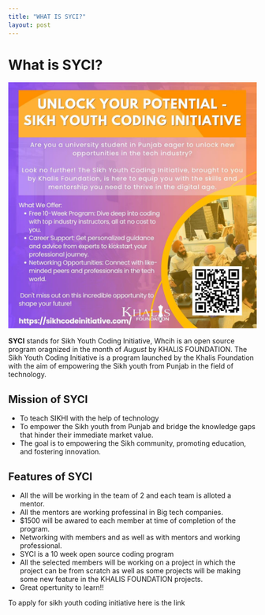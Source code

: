 ```yaml
---
title: "WHAT IS SYCI?"
layout: post
---
```


# What is SYCI?

<img src="https://raw.githubusercontent.com/simarjot0032/Khalis-SYCI-Blogs/master/poster.jpg" style="max-height:500px;width:100%;object-fit='cover';">



**SYCI** stands for Sikh Youth Coding Initiative, Whcih is an open source program oragnized in the month of _August_ by KHALIS FOUNDATION. The Sikh Youth Coding Initiative is a program launched by the Khalis Foundation with the aim of empowering the Sikh youth from Punjab in the field of technology.

## Mission of SYCI

- To teach SIKHI with the help of technology
- To empower the Sikh youth from Punjab and bridge the knowledge gaps that hinder their immediate market value.
- The goal is to empowering the Sikh community, promoting education, and fostering innovation.


## Features of SYCI

- All the will be working in the team of 2 and each team is alloted a mentor.
- All the mentors are working professinal in Big tech companies.
- $1500 will be awared to each member at time of completion of the program.
- Networking with members and as well as with mentors and working professional.
- SYCI is a 10 week open source coding program
- All the selected members will be working on a project in which the project can be from scratch as well as some projects will be making some new feature in the KHALIS FOUNDATION projects.
- Great opertunity to learn!!

To apply for sikh youth coding initiative here is the link

